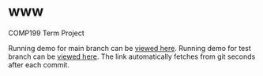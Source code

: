 www
===

COMP199 Term Project

Running demo for main branch can be [viewed here](http://deepblue.cs.camosun.bc.ca/~cst307/comp199/). 
Running demo for test branch can be [viewed here](http://deepblue.cs.camosun.bc.ca/~cst307/comp199-test/).
The link automatically fetches from git seconds after each commit.

